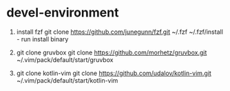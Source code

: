 # devel-environment

1. install fzf
git clone https://github.com/junegunn/fzf.git ~/.fzf
~/.fzf/install   - run install binary

2. git clone gruvbox
git clone https://github.com/morhetz/gruvbox.git ~/.vim/pack/default/start/gruvbox

3. git clone kotlin-vim
git clone https://github.com/udalov/kotlin-vim.git ~/.vim/pack/default/start/kotlin-vim
